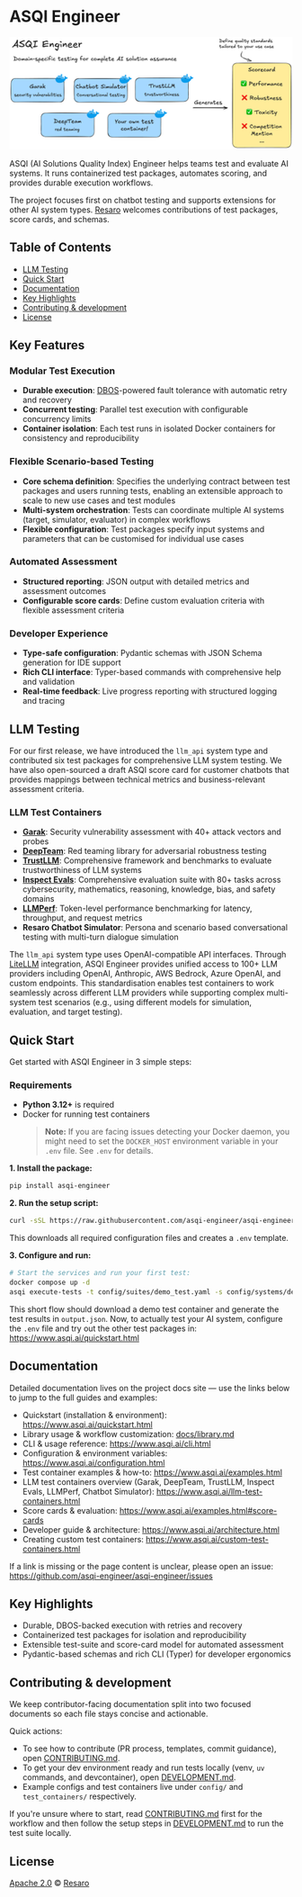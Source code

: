 # ASQI Engineer

![ASQI Engineer](./docs/asqi-engineer-cover.png)

ASQI (AI Solutions Quality Index) Engineer helps teams test and evaluate AI systems. It runs containerized test packages, automates scoring, and provides durable execution workflows.

The project focuses first on chatbot testing and supports extensions for other AI system types. [Resaro][Resaro] welcomes contributions of test packages, score cards, and schemas.

## Table of Contents

- [LLM Testing](#llm-testing)
- [Quick Start](#quick-start)
- [Documentation](#documentation)
- [Key Highlights](#key-highlights)
- [Contributing & development](#contributing--development)
- [License](#license)

## Key Features

### **Modular Test Execution**

- **Durable execution**: [DBOS]-powered fault tolerance with automatic retry and recovery
- **Concurrent testing**: Parallel test execution with configurable concurrency limits
- **Container isolation**: Each test runs in isolated Docker containers for consistency and reproducibility

### **Flexible Scenario-based Testing**

- **Core schema definition**: Specifies the underlying contract between test packages and users running tests, enabling an extensible approach to scale to new use cases and test modules
- **Multi-system orchestration**: Tests can coordinate multiple AI systems (target, simulator, evaluator) in complex workflows
- **Flexible configuration**: Test packages specify input systems and parameters that can be customised for individual use cases

### **Automated Assessment**

- **Structured reporting**: JSON output with detailed metrics and assessment outcomes
- **Configurable score cards**: Define custom evaluation criteria with flexible assessment criteria

### **Developer Experience**

- **Type-safe configuration**: Pydantic schemas with JSON Schema generation for IDE support
- **Rich CLI interface**: Typer-based commands with comprehensive help and validation
- **Real-time feedback**: Live progress reporting with structured logging and tracing

## LLM Testing

For our first release, we have introduced the `llm_api` system type and contributed six test packages for comprehensive LLM system testing. We have also open-sourced a draft ASQI score card for customer chatbots that provides mappings between technical metrics and business-relevant assessment criteria.

### **LLM Test Containers**

- **[Garak]**: Security vulnerability assessment with 40+ attack vectors and probes
- **[DeepTeam]**: Red teaming library for adversarial robustness testing
- **[TrustLLM]**: Comprehensive framework and benchmarks to evaluate trustworthiness of LLM systems
- **[Inspect Evals]**: Comprehensive evaluation suite with 80+ tasks across cybersecurity, mathematics, reasoning, knowledge, bias, and safety domains
- **[LLMPerf](https://github.com/ray-project/llmperf)**: Token-level performance benchmarking for latency, throughput, and request metrics
- **Resaro Chatbot Simulator**: Persona and scenario based conversational testing with multi-turn dialogue simulation

The `llm_api` system type uses OpenAI-compatible API interfaces. Through [LiteLLM] integration, ASQI Engineer provides unified access to 100+ LLM providers including OpenAI, Anthropic, AWS Bedrock, Azure OpenAI, and custom endpoints. This standardisation enables test containers to work seamlessly across different LLM providers while supporting complex multi-system test scenarios (e.g., using different models for simulation, evaluation, and target testing).

## Quick Start

Get started with ASQI Engineer in 3 simple steps:

### Requirements

- **Python 3.12+** is required
- Docker for running test containers
    > **Note:** If you are facing issues detecting your Docker daemon, you might need to set the `DOCKER_HOST` environment variable in your `.env` file. See `.env` for details.

**1. Install the package:**

```bash
pip install asqi-engineer
```

**2. Run the setup script:**

```bash
curl -sSL https://raw.githubusercontent.com/asqi-engineer/asqi-engineer/main/setup.sh | bash
```

This downloads all required configuration files and creates a `.env` template.

**3. Configure and run:**

```bash
# Start the services and run your first test:
docker compose up -d
asqi execute-tests -t config/suites/demo_test.yaml -s config/systems/demo_systems.yaml
```

This short flow should download a demo test container and generate the test results in `output.json`. Now, to actually test your AI system, configure the `.env` file and try out the other test packages in: https://www.asqi.ai/quickstart.html


## Documentation

Detailed documentation lives on the project docs site — use the links below to jump to the full guides and examples:

- Quickstart (installation & environment): https://www.asqi.ai/quickstart.html
- Library usage & workflow customization: [docs/library.md](./docs/library.md)
- CLI & usage reference: https://www.asqi.ai/cli.html
- Configuration & environment variables: https://www.asqi.ai/configuration.html
- Test container examples & how-to: https://www.asqi.ai/examples.html
- LLM test containers overview (Garak, DeepTeam, TrustLLM, Inspect Evals, LLMPerf, Chatbot Simulator): https://www.asqi.ai/llm-test-containers.html
- Score cards & evaluation: https://www.asqi.ai/examples.html#score-cards
- Developer guide & architecture: https://www.asqi.ai/architecture.html
- Creating custom test containers: https://www.asqi.ai/custom-test-containers.html

If a link is missing or the page content is unclear, please open an issue: https://github.com/asqi-engineer/asqi-engineer/issues

## Key Highlights

- Durable, DBOS-backed execution with retries and recovery
- Containerized test packages for isolation and reproducibility
- Extensible test-suite and score-card model for automated assessment
- Pydantic-based schemas and rich CLI (Typer) for developer ergonomics

## Contributing & development

We keep contributor-facing documentation split into two focused documents so each file stays concise and actionable.

Quick actions:

- To see how to contribute (PR process, templates, commit guidance), open [CONTRIBUTING.md].
- To get your dev environment ready and run tests locally (venv, `uv` commands, and devcontainer), open [DEVELOPMENT.md].
- Example configs and test containers live under `config/` and `test_containers/` respectively.

If you're unsure where to start, read [CONTRIBUTING.md] first for the workflow and then follow the setup steps in [DEVELOPMENT.md] to run the test suite locally.

## License

[Apache 2.0](./license) © [Resaro]

[Resaro]: https://resaro.ai/
[DBOS]: https://github.com/dbos-inc/dbos-transact-py
[LiteLLM]: https://github.com/BerriAI/litellm
[Garak]: https://github.com/NVIDIA/garak
[DeepTeam]: https://github.com/confident-ai/deepteam
[TrustLLM]: https://github.com/HowieHwong/TrustLLM
[Inspect Evals]: https://github.com/UKGovernmentBEIS/inspect_evals
[CONTRIBUTING.md]: ./CONTRIBUTING.md
[DEVELOPMENT.md]: ./DEVELOPMENT.md
